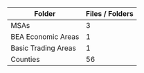 | Folder              |   Files / Folders |
|---------------------|-------------------|
| MSAs                |                 3 |
| BEA Economic Areas  |                 1 |
| Basic Trading Areas |                 1 |
| Counties            |                56 |